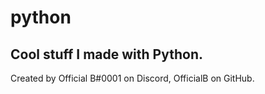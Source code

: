 # python
## Cool stuff I made with Python.

Created by Official B#0001 on Discord, OfficialB on GitHub.